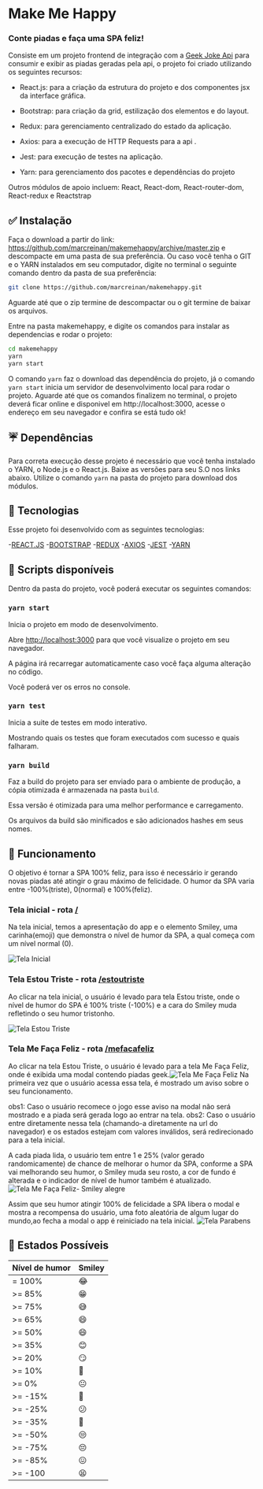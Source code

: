 # Make Me Happy
### Conte piadas e faça uma SPA feliz!

 Consiste em um projeto frontend de integração com a [Geek Joke Api](https://github.com/sameerkumar18/geek-joke-api) para consumir e exibir as piadas geradas pela api, o projeto foi criado utilizando os seguintes recursos:

- React.js: para a criação da estrutura do projeto e dos componentes jsx da interface gráfica.

- Bootstrap: para criação da grid, estilização dos elementos e do layout.

- Redux: para gerenciamento centralizado do estado da aplicação.

- Axios: para a execução de HTTP Requests para a api .

- Jest: para execução de testes na aplicação.

- Yarn: para gerenciamento dos pacotes e dependências do projeto

  

Outros módulos de apoio incluem: React, React-dom, React-router-dom, React-redux e Reactstrap

  

## ✅ Instalação

  

Faça o download a partir do link: https://github.com/marcreinan/makemehappy/archive/master.zip e descompacte em uma pasta de sua preferência. Ou caso você tenha o GIT e o YARN instalados em seu computador, digite no terminal o seguinte comando dentro da pasta de sua preferência:

  

```bash
git clone https://github.com/marcreinan/makemehappy.git
```

  

Aguarde até que o zip termine de descompactar ou o git termine de baixar os arquivos.

Entre na pasta makemehappy, e digite os comandos para instalar as dependencias e rodar o projeto:

  

```  bash
cd makemehappy
yarn
yarn start
```

  

O comando `yarn`  faz o download das dependência do projeto, já o comando `yarn start` inicia um servidor de desenvolvimento local para rodar o projeto. 
Aguarde até que os comandos finalizem no terminal, o projeto deverá ficar online e disponivel em http://localhost:3000, acesse o endereço em seu navegador e confira se está tudo ok!

  
  

## ☔ Dependências

  

Para correta execução desse projeto é necessário que você tenha instalado o YARN, o Node.js e o React.js. Baixe as versões para seu S.O nos links abaixo. 
Utilize o comando `yarn` na pasta do projeto para download dos módulos.

  
  

## 🚀 Tecnologias

  

Esse projeto foi desenvolvido com as seguintes tecnologias:

-[REACT.JS](https://pt-br.reactjs.org/)
-[BOOTSTRAP](https://getbootstrap.com/docs/4.5/getting-started/introduction/)
-[REDUX](https://redux.js.org/)
-[AXIOS](https://github.com/axios/axios)
-[JEST](https://jestjs.io/)
-[YARN](https://yarnpkg.com/)
  

## 📃 Scripts disponíveis

  

Dentro da pasta do projeto, você poderá executar os seguintes comandos:
### `yarn start`
Inicia o projeto em modo de desenvolvimento.<br />

Abre [http://localhost:3000](http://localhost:3000) para que você visualize o projeto em seu navegador.

  

A página irá recarregar automaticamente caso você faça alguma alteração no código.<br />

Você poderá ver os erros no console.

  

### `yarn test`

  

Inicia a suite de testes em modo interativo.<br />

Mostrando quais os testes que foram executados com sucesso e quais falharam.

  

### `yarn build`

  

Faz a build do projeto para ser enviado para o ambiente de produção, a cópia otimizada é armazenada na pasta `build`.<br />

Essa versão é otimizada para uma melhor performance e carregamento.

  

Os arquivos da build são minificados e são adicionados hashes em seus nomes.<br />
  

## 🧙 Funcionamento

  O objetivo é tornar a SPA 100% feliz, para isso é necessário ir gerando novas piadas até atingir o grau máximo de felicidade.
  O humor da SPA varia entre -100%(triste), 0(normal) e 100%(feliz).

### Tela inicial - rota [/](http://localhost:3000/)

Na tela inicial, temos a apresentação do app e o elemento Smiley, uma carinha(emoji) que demonstra o nível de humor da SPA, a qual começa com um nível normal (0).

![Tela Inicial](https://picsum.photos/400)

  

### Tela Estou Triste - rota [/estoutriste](http://localhost:3000/estoutriste)

Ao clicar na tela inicial, o usuário é levado para tela Estou triste, onde o nível de humor do SPA é 100% triste (-100%) e a cara do Smiley muda refletindo o seu humor tristonho.

![Tela Estou Triste](http://picsum.photos/400)

  

### Tela Me Faça Feliz - rota [/mefacafeliz](http://localhost:3000/mefacafeliz)

Ao clicar na tela Estou Triste, o usuário é levado para a tela Me Faça Feliz, onde é exibida uma modal contendo piadas geek.![Tela Me Faça Feliz](http://picsum.photos/400)
Na primeira vez que o usuário acessa essa tela, é mostrado um aviso sobre o seu funcionamento.

obs1: Caso o usuário recomece o jogo esse aviso na modal não será mostrado e a piada será gerada logo ao entrar na tela. 
obs2: Caso o usuário entre diretamente nessa tela (chamando-a diretamente na url do navegador) e os estados estejam com valores inválidos, será redirecionado para a tela inicial.

  
A cada piada lida, o usuário tem entre 1 e 25% (valor gerado randomicamente) de chance de melhorar o humor da SPA, conforme a SPA vai melhorando seu humor, o Smiley muda seu rosto, a cor de fundo é alterada e o indicador de nível de humor também é atualizado.
![Tela Me Faça Feliz- Smiley alegre](http://picsum.photos/400)

Assim que seu humor atingir 100% de felicidade a SPA libera o modal e mostra a recompensa do usuário, uma foto aleatória de algum lugar do mundo,ao fecha a modal o app é reiniciado na tela inicial.
![Tela Parabens](http://picsum.photos/400)



## 🧐 Estados Possíveis 

| Nível de humor| Smiley  |
|-------|----|
|= 100% | 😂 |
|>=  85%| 😁 |
|>=  75%| 😅 |
|>=  65%| 😄 |
|>=  50%| 😄 |
|>=  35%| 😊 |
|>=  20%| 😏 |
|>=  10%| 🙂 |
|>=  0% | 😐 |
|>= -15%| 🙁 |
|>= -25%| 😕 |
|>= -35%| 🤨 |
|>= -50%| 😒 |
|>= -75%| 😔 |
|>= -85%| 😖 |
|>= -100| 😫 |
